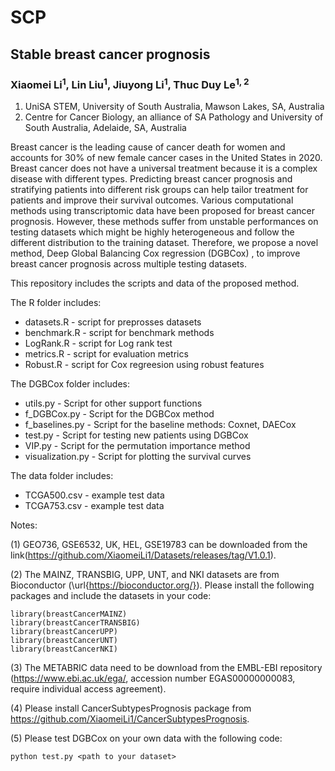 # SCP
## Stable breast cancer prognosis
### Xiaomei Li<sup>1</sup>, Lin Liu<sup>1</sup>, Jiuyong Li<sup>1</sup>, Thuc Duy Le<sup>1, 2</sup>

1. UniSA STEM, University of South Australia, Mawson Lakes, SA, Australia
2. Centre for Cancer Biology, an alliance of SA Pathology and University of South Australia, Adelaide, SA, Australia

Breast cancer is the leading cause of cancer death for women and accounts for 30% of new female cancer cases in the United States in 2020. Breast cancer does not have a universal treatment because it is a complex disease with different types. Predicting breast cancer prognosis and stratifying patients into different risk groups can help tailor treatment for patients and improve their survival outcomes. Various computational methods using transcriptomic data have been proposed for breast cancer prognosis. However, these methods suffer from unstable performances on testing datasets which might be highly heterogeneous and follow the different distribution to the training dataset. Therefore, we propose a novel method, Deep Global Balancing Cox regression (DGBCox) , to improve breast cancer prognosis across multiple testing datasets.

This repository includes the scripts and data of the proposed method. 

The R folder includes:

- datasets.R - script for preprosses datasets
- benchmark.R - script for benchmark methods
- LogRank.R - script for Log rank test
- metrics.R - script for evaluation metrics
- Robust.R - script for Cox regreesion using robust features

The DGBCox folder includes:

- utils.py - Script for other support functions
- f_DGBCox.py - Script for the DGBCox method
- f_baselines.py - Script for the baseline methods: Coxnet, DAECox
- test.py - Script for testing new patients using DGBCox
- VIP.py - Script for the permutation importance method 
- visualization.py - Script for plotting the survival curves 

The data folder includes:
- TCGA500.csv - example test data
- TCGA753.csv - example test data


Notes:

(1) GEO736, GSE6532, UK, HEL, GSE19783 can be downloaded from the link(https://github.com/XiaomeiLi1/Datasets/releases/tag/V1.0.1). 

(2) The MAINZ, TRANSBIG, UPP, UNT, and NKI datasets are from Bioconductor (\url{https://bioconductor.org/}). Please install the following packages and include the datasets in your code:

```
library(breastCancerMAINZ)
library(breastCancerTRANSBIG)
library(breastCancerUPP)
library(breastCancerUNT)
library(breastCancerNKI)
```

(3) The METABRIC data need to be download from the EMBL-EBI repository (https://www.ebi.ac.uk/ega/, accession number EGAS00000000083, require individual access agreement).

(4) Please install CancerSubtypesPrognosis package from https://github.com/XiaomeiLi1/CancerSubtypesPrognosis.

(5) Please test DGBCox on your own data with the following code:

```
python test.py <path to your dataset>
```
